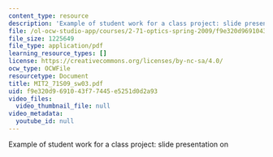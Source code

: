 ```yaml
---
content_type: resource
description: 'Example of student work for a class project: slide presentation on '
file: /ol-ocw-studio-app/courses/2-71-optics-spring-2009/f9e320d9691043f77445e5251d0d2a93_MIT2_71S09_sw03.pdf
file_size: 1225649
file_type: application/pdf
learning_resource_types: []
license: https://creativecommons.org/licenses/by-nc-sa/4.0/
ocw_type: OCWFile
resourcetype: Document
title: MIT2_71S09_sw03.pdf
uid: f9e320d9-6910-43f7-7445-e5251d0d2a93
video_files:
  video_thumbnail_file: null
video_metadata:
  youtube_id: null
---
```

Example of student work for a class project: slide presentation on 